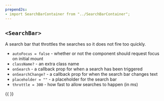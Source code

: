 ```yaml
---
prependJs:
- import SearchBarContainer from "../SearchBarContainer";
---
```


## `<SearchBar>`

A search bar that throttles the searches so it does not fire too quickly.

* `autoFocus = false` - whether or not the component should request focus on initial mount
* `className?` - an extra class name
* `onSearch` - a callback prop for when a search has been triggered
* `onSearchChange?` - a callback prop for when the search bar changes text
* `placeholder = ""` - a placeholder for the search bar
* `throttle = 300` - how fast to allow searches to happen (in ms)

{{
  <SearchBarContainer />
}}
